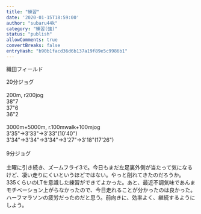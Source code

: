 ```yaml
---
title: "練習"
date: '2020-01-15T18:59:00'
author: "subaru44k"
category: "練習(強)"
status: "publish"
allowComments: true
convertBreaks: false
entryHash: "b90b1facd36d6b137a19f89e5c9986b1"
---
```

織田フィールド<div>20分ジョグ</div><div><br></div><div>200m, r200jog</div><div>38"7</div><div>37"6</div><div>36"2</div><div><br></div><div>3000m+5000m, r.100mwalk+100mjog</div><div>3'35"→3'33"→3'33"(10'40")</div><div>3'34"→3'34"→3'34"→3'27"→3'18"(17'26")</div><div><br></div><div>9分ジョグ</div><div><br></div><div>土曜に引き続き、ズームフライ3で。今日もまだ左足裏外側が当たって気になるけど、凄い走りにくいというほどではない。やっと削れてきたのだろうか。</div><div>335くらいのLTを意識した練習ができてよかった。あと、最近不調気味であんまモチベーション上がらなかったので、今日走れることが分かったのは良かった。ハーフマラソンの疲労だったのだと思う。前向きに、効率よく、継続するようにしよう。</div>
